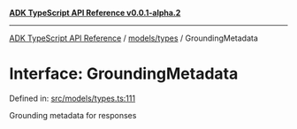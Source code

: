 [**ADK TypeScript API Reference v0.0.1-alpha.2**](../../../README.md)

***

[ADK TypeScript API Reference](../../../modules.md) / [models/types](../README.md) / GroundingMetadata

# Interface: GroundingMetadata

Defined in: [src/models/types.ts:111](https://github.com/njraladdin/adk-typescript/blob/main/src/models/types.ts#L111)

Grounding metadata for responses
